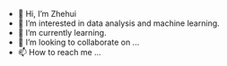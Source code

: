 - 👋 Hi, I’m Zhehui
- 👀 I’m interested in data analysis and machine learning.
- 🌱 I’m currently learning.
- 💞️ I’m looking to collaborate on ...
- 📫 How to reach me ...

<!---
Zhehui06/Zhehui06 is a ✨ special ✨ repository because its `README.md` (this file) appears on your GitHub profile.
You can click the Preview link to take a look at your changes.
--->
